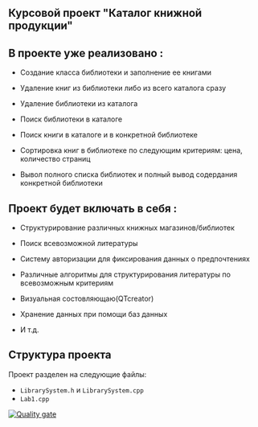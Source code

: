 ## Курсовой проект "Каталог книжной продукции"


## В проекте уже реализовано :

- Создание класса библиотеки и заполнение ее книгами

- Удаление книг из библиотеки либо из всего каталога сразу

- Удаление библиотеки из каталога

- Поиск библиотеки в каталоге

- Поиск книги в каталоге и в конкретной библиотеке

- Сортировка книг в библиотеке по следующим критериям: цена, количество страниц

- Вывол полного списка библиотек и полный вывод содердания конкретной библиотеки


## Проект будет включать в себя :

- Структурирование различных книжных магазинов/библиотек

- Поиск всевозможной литературы

- Систему авторизации для фиксирования данных о предпочтениях

- Различные алгоритмы для структурирования литературы по всевозможным критериям

- Визуальная состовляющаю(QTcreator)

- Хранение данных при помощи баз данных

- И т.д. 


## Структура проекта

Проект разделен на следующие файлы:

- `LibrarySystem.h` и `LibrarySystem.cpp`
- `Lab1.cpp`

[![Quality gate](https://sonarcloud.io/api/project_badges/quality_gate?project=verserkk_LabWorks)](https://sonarcloud.io/summary/new_code?id=verserkk_LabWorks)

